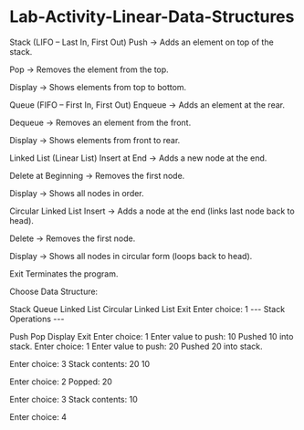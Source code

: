 # Lab-Activity-Linear-Data-Structures
Stack (LIFO – Last In, First Out)
Push → Adds an element on top of the stack.

Pop → Removes the element from the top.

Display → Shows elements from top to bottom.

Queue (FIFO – First In, First Out)
Enqueue → Adds an element at the rear.

Dequeue → Removes an element from the front.

Display → Shows elements from front to rear.

Linked List (Linear List)
Insert at End → Adds a new node at the end.

Delete at Beginning → Removes the first node.

Display → Shows all nodes in order.

Circular Linked List
Insert → Adds a node at the end (links last node back to head).

Delete → Removes the first node.

Display → Shows all nodes in circular form (loops back to head).

Exit
Terminates the program.

Choose Data Structure:

Stack
Queue
Linked List
Circular Linked List
Exit Enter choice: 1
--- Stack Operations ---

Push
Pop
Display
Exit Enter choice: 1 Enter value to push: 10 Pushed 10 into stack.
Enter choice: 1 Enter value to push: 20 Pushed 20 into stack.

Enter choice: 3 Stack contents: 20 10

Enter choice: 2 Popped: 20

Enter choice: 3 Stack contents: 10

Enter choice: 4
